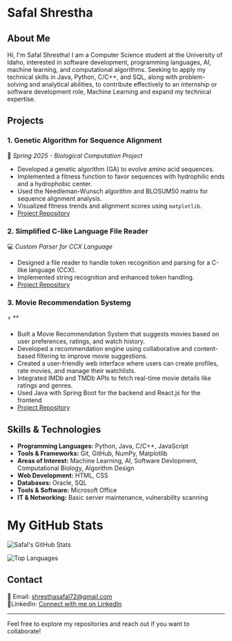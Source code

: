 # Safal Shrestha

## About Me
Hi, I'm Safal Shrestha! I am a Computer Science student at the University of Idaho, interested in software development, programming languages, AI, machine learning, and computational algorithms. Seeking to apply my technical skills in Java, Python, C/C++, and SQL, along with problem-solving and analytical abilities, to contribute effectively to an internship or software development role, Machine Learning and expand my technical expertise.


## Projects

### 1. **Genetic Algorithm for Sequence Alignment**  
🔬 *Spring 2025 - Biological Computation Project*  
- Developed a genetic algorithm (GA) to evolve amino acid sequences.
- Implemented a fitness function to favor sequences with hydrophilic ends and a hydrophobic center.
- Used the Needleman-Wunsch algorithm and BLOSUM50 matrix for sequence alignment analysis.
- Visualized fitness trends and alignment scores using `matplotlib`.
- [Project Repository](https://github.com/sthasafal/Genetic-Algorithm )

### 2. **Simplified C-like Language File Reader**  
💻 *Custom Parser for CCX Language*  
- Designed a file reader to handle token recognition and parsing for a C-like language (CCX).
- Implemented string recognition and enhanced token handling.
- [Project Repository](https://github.com/sthasafal/Lexer-Oprator)

### 3. **Movie Recommendation Systemg**  
⚡ **  
- Built a Movie Recommendation System that suggests movies based on user preferences, ratings, and watch history.
- Developed a recommendation engine using collaborative and content-based filtering to improve movie suggestions.
- Created a user-friendly web interface where users can create profiles, rate movies, and manage their watchlists.
- Integrated IMDb and TMDb APIs to fetch real-time movie details like ratings and genres.
- Used Java with Spring Boot for the backend and React.js for the frontend
- [Project Repository](https://github.com/sthasafal/movieRecomendationSystem)

## Skills & Technologies
- **Programming Languages:** Python, Java, C/C++, JavaScript
- **Tools & Frameworks:** Git, GitHub, NumPy, Matplotlib
- **Areas of Interest:** Machine Learning, AI, Software Devlopment, Computational Biology, Algorithm Design
- **Web Development:** HTML, CSS
- **Databases:** Oracle, SQL
- **Tools & Software:** Microsoft Office
- **IT & Networking:** Basic server maintenance, vulnerability scanning

# My GitHub Stats

![Safal's GitHub Stats](https://github-readme-stats.vercel.app/api?username=sthasafal&show_icons=true&theme=radical)

![Top Languages](https://github-readme-stats.vercel.app/api/top-langs/?username=sthasafal&layout=compact&theme=radical)


## Contact
📧 Email: shresthasafal72@gmail.com  
🔗LinkedIn: [Connect with me on LinkedIn](https://www.linkedin.com/in/safal-shrestha-78b203293/)


---
Feel free to explore my repositories and reach out if you want to collaborate!
